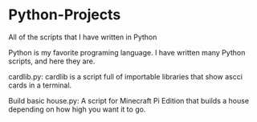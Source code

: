 # Python-Projects
All of the scripts that I have written in Python

Python is my favorite programing language. I have written many Python scripts, and here they are.


cardlib.py:
cardlib is a script full of importable libraries that show ascci cards in a terminal.

Build basic house.py:
A script for Minecraft Pi Edition that builds a house depending on how high you want it to go.
